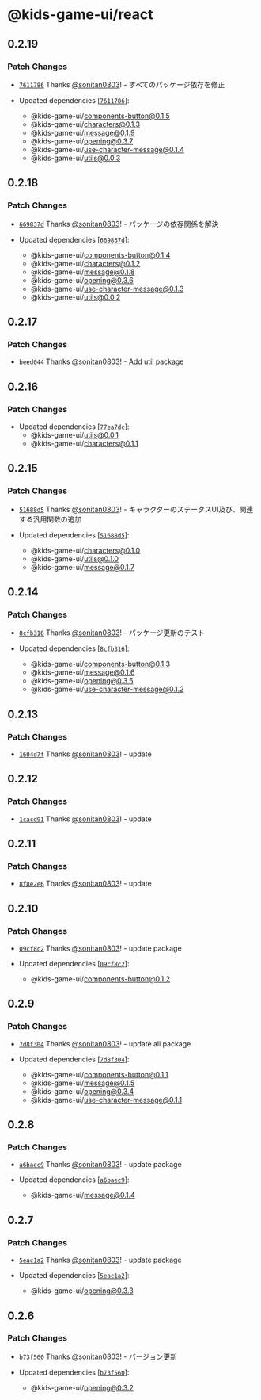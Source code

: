 # @kids-game-ui/react

## 0.2.19

### Patch Changes

- [`7611786`](https://github.com/sonitan0803/kids-game-ui/commit/7611786f5ca0f843df2be825f32a6d9c81611b68) Thanks [@sonitan0803](https://github.com/sonitan0803)! - すべてのパッケージ依存を修正

- Updated dependencies [[`7611786`](https://github.com/sonitan0803/kids-game-ui/commit/7611786f5ca0f843df2be825f32a6d9c81611b68)]:
    - @kids-game-ui/components-button@0.1.5
    - @kids-game-ui/characters@0.1.3
    - @kids-game-ui/message@0.1.9
    - @kids-game-ui/opening@0.3.7
    - @kids-game-ui/use-character-message@0.1.4
    - @kids-game-ui/utils@0.0.3

## 0.2.18

### Patch Changes

- [`669837d`](https://github.com/sonitan0803/kids-game-ui/commit/669837dab3d5104866543ad8347c0800eec425fd) Thanks [@sonitan0803](https://github.com/sonitan0803)! - パッケージの依存関係を解決

- Updated dependencies [[`669837d`](https://github.com/sonitan0803/kids-game-ui/commit/669837dab3d5104866543ad8347c0800eec425fd)]:
    - @kids-game-ui/components-button@0.1.4
    - @kids-game-ui/characters@0.1.2
    - @kids-game-ui/message@0.1.8
    - @kids-game-ui/opening@0.3.6
    - @kids-game-ui/use-character-message@0.1.3
    - @kids-game-ui/utils@0.0.2

## 0.2.17

### Patch Changes

- [`beed044`](https://github.com/sonitan0803/kids-game-ui/commit/beed0442fcce4a8b06d2f225a1a468ff9cf69be1) Thanks [@sonitan0803](https://github.com/sonitan0803)! - Add util package

## 0.2.16

### Patch Changes

- Updated dependencies [[`77ea7dc`](https://github.com/sonitan0803/kids-game-ui/commit/77ea7dc2845c28e983e3e87f8c025071662fd2cb)]:
    - @kids-game-ui/utils@0.0.1
    - @kids-game-ui/characters@0.1.1

## 0.2.15

### Patch Changes

- [`51688d5`](https://github.com/sonitan0803/kids-game-ui/commit/51688d554e2039bab953742bf9d35ac5615cfb22) Thanks [@sonitan0803](https://github.com/sonitan0803)! - キャラクターのステータスUI及び、関連する汎用関数の追加

- Updated dependencies [[`51688d5`](https://github.com/sonitan0803/kids-game-ui/commit/51688d554e2039bab953742bf9d35ac5615cfb22)]:
    - @kids-game-ui/characters@0.1.0
    - @kids-game-ui/utils@0.1.0
    - @kids-game-ui/message@0.1.7

## 0.2.14

### Patch Changes

- [`8cfb316`](https://github.com/sonitan0803/kids-game-ui/commit/8cfb316324f1b80beca577fa470d8e43fd657544) Thanks [@sonitan0803](https://github.com/sonitan0803)! - パッケージ更新のテスト

- Updated dependencies [[`8cfb316`](https://github.com/sonitan0803/kids-game-ui/commit/8cfb316324f1b80beca577fa470d8e43fd657544)]:
    - @kids-game-ui/components-button@0.1.3
    - @kids-game-ui/message@0.1.6
    - @kids-game-ui/opening@0.3.5
    - @kids-game-ui/use-character-message@0.1.2

## 0.2.13

### Patch Changes

- [`1604d7f`](https://github.com/sonitan0803/kids-game-ui/commit/1604d7f517f2b2782fd3bf5e7d851276593519dc) Thanks [@sonitan0803](https://github.com/sonitan0803)! - update

## 0.2.12

### Patch Changes

- [`1cacd91`](https://github.com/sonitan0803/kids-game-ui/commit/1cacd9182170340c1ffc42799a518607129b9567) Thanks [@sonitan0803](https://github.com/sonitan0803)! - update

## 0.2.11

### Patch Changes

- [`8f8e2e6`](https://github.com/sonitan0803/kids-game-ui/commit/8f8e2e64737efa422532afdf599b97293d70761a) Thanks [@sonitan0803](https://github.com/sonitan0803)! - update

## 0.2.10

### Patch Changes

- [`09cf8c2`](https://github.com/sonitan0803/kids-game-ui/commit/09cf8c2e3dcee992f4d8cbaa2a92cbfcfa82df47) Thanks [@sonitan0803](https://github.com/sonitan0803)! - update package

- Updated dependencies [[`09cf8c2`](https://github.com/sonitan0803/kids-game-ui/commit/09cf8c2e3dcee992f4d8cbaa2a92cbfcfa82df47)]:
    - @kids-game-ui/components-button@0.1.2

## 0.2.9

### Patch Changes

- [`7d8f304`](https://github.com/sonitan0803/kids-game-ui/commit/7d8f30492fc7488c1bb23da9c8f85f945ce15e79) Thanks [@sonitan0803](https://github.com/sonitan0803)! - update all package

- Updated dependencies [[`7d8f304`](https://github.com/sonitan0803/kids-game-ui/commit/7d8f30492fc7488c1bb23da9c8f85f945ce15e79)]:
    - @kids-game-ui/components-button@0.1.1
    - @kids-game-ui/message@0.1.5
    - @kids-game-ui/opening@0.3.4
    - @kids-game-ui/use-character-message@0.1.1

## 0.2.8

### Patch Changes

- [`a6baec9`](https://github.com/sonitan0803/kids-game-ui/commit/a6baec954cd1423df221311597ac0fa26eaf559a) Thanks [@sonitan0803](https://github.com/sonitan0803)! - update package

- Updated dependencies [[`a6baec9`](https://github.com/sonitan0803/kids-game-ui/commit/a6baec954cd1423df221311597ac0fa26eaf559a)]:
    - @kids-game-ui/message@0.1.4

## 0.2.7

### Patch Changes

- [`5eac1a2`](https://github.com/sonitan0803/kids-game-ui/commit/5eac1a2fa29e9f15d7fe59d208f317d6b8216ec2) Thanks [@sonitan0803](https://github.com/sonitan0803)! - update package

- Updated dependencies [[`5eac1a2`](https://github.com/sonitan0803/kids-game-ui/commit/5eac1a2fa29e9f15d7fe59d208f317d6b8216ec2)]:
    - @kids-game-ui/opening@0.3.3

## 0.2.6

### Patch Changes

- [`b73f560`](https://github.com/sonitan0803/kids-game-ui/commit/b73f560c10baa8a6e05036178c2a0c4404df1b50) Thanks [@sonitan0803](https://github.com/sonitan0803)! - バージョン更新

- Updated dependencies [[`b73f560`](https://github.com/sonitan0803/kids-game-ui/commit/b73f560c10baa8a6e05036178c2a0c4404df1b50)]:
    - @kids-game-ui/opening@0.3.2
